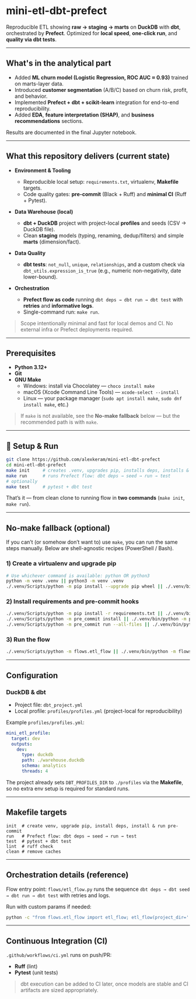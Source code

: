 # mini-etl-dbt-prefect

Reproducible ETL showing **raw → staging → marts** on **DuckDB** with **dbt**, orchestrated by **Prefect**.
Optimized for **local speed**, **one-click run**, and **quality via dbt tests**.

---

## What's in the analytical part

- Added **ML churn model (Logistic Regression, ROC AUC ≈ 0.93)** trained on marts-layer data.
- Introduced **customer segmentation** (A/B/C) based on churn risk, profit, and behavior.
- Implemented **Prefect + dbt + scikit-learn** integration for end-to-end reproducibility.
- Added **EDA**, **feature interpretation (SHAP)**, and **business recommendations** sections.

Results are documented in the final Jupyter notebook.

---

## What this repository delivers (current state)

- **Environment & Tooling**
  - Reproducible local setup: `requirements.txt`, virtualenv, **Makefile** targets.
  - Code quality gates: **pre-commit** (Black + Ruff) and **minimal CI** (Ruff + Pytest).

- **Data Warehouse (local)**
  - **dbt + DuckDB** project with project-local **profiles** and seeds (CSV → DuckDB file).
  - Clean **staging** models (typing, renaming, dedup/filters) and simple **marts** (dimension/fact).

- **Data Quality**
  - **dbt tests**: `not_null`, `unique`, `relationships`, and a custom check via
    `dbt_utils.expression_is_true` (e.g., numeric non-negativity, date lower-bound).

- **Orchestration**
  - **Prefect flow as code** running `dbt deps → dbt run → dbt test` with **retries** and **informative logs**.
  - Single-command run: `make run`.

> Scope intentionally minimal and fast for local demos and CI. No external infra or Prefect deployments required.

---

## Prerequisites

- **Python 3.12+**
- **Git**
- **GNU Make**
  - Windows: install via Chocolatey — `choco install make`
  - macOS (Xcode Command Line Tools) — `xcode-select --install`
  - Linux — your package manager (`sudo apt install make`, `sudo dnf install make`, etc.)

> If `make` is not available, see the **No-make fallback** below — but the recommended path is with `make`.

---

## 🚀 Setup & Run

```bash
git clone https://github.com/alexkeram/mini-etl-dbt-prefect
cd mini-etl-dbt-prefect
make init     # creates .venv, upgrades pip, installs deps, installs & runs pre-commit
make run      # runs Prefect flow: dbt deps → seed → run → test
# optionally
make test     # pytest + dbt test
```

That’s it — from clean clone to running flow in **two commands** (`make init`, `make run`).

---

## No‑make fallback (optional)

If you can’t (or somehow don’t want to) use `make`, you can run the same steps manually.
Below are shell-agnostic recipes (PowerShell / Bash).

### 1) Create a virtualenv and upgrade pip
```bash
# Use whichever command is available: python OR python3
python -m venv .venv || python3 -m venv .venv
./.venv/Scripts/python -m pip install --upgrade pip wheel || ./.venv/bin/python -m pip install --upgrade pip wheel
```

### 2) Install requirements and pre-commit hooks
```bash
./.venv/Scripts/python -m pip install -r requirements.txt || ./.venv/bin/python -m pip install -r requirements.txt
./.venv/Scripts/python -m pre_commit install || ./.venv/bin/python -m pre_commit install
./.venv/Scripts/python -m pre_commit run --all-files || ./.venv/bin/python -m pre_commit run --all-files
```

### 3) Run the flow
```bash
./.venv/Scripts/python -m flows.etl_flow || ./.venv/bin/python -m flows.etl_flow
```

---

## Configuration

### DuckDB & dbt

- Project file: `dbt_project.yml`
- Local profile: `profiles/profiles.yml` (project-local for reproducibility)

Example `profiles/profiles.yml`:
```yaml
mini_etl_profile:
  target: dev
  outputs:
    dev:
      type: duckdb
      path: ./warehouse.duckdb
      schema: analytics
      threads: 4
```

The project already sets `DBT_PROFILES_DIR` to `./profiles` via the **Makefile**,
so no extra env setup is required for standard runs.

---

## Makefile targets

```make
init  # create venv, upgrade pip, install deps, install & run pre-commit
run   # Prefect flow: dbt deps → seed → run → test
test  # pytest + dbt test
lint  # ruff check
clean # remove caches
```

---


## Orchestration details (reference)

Flow entry point: `flows/etl_flow.py` runs the sequence
`dbt deps → dbt seed → dbt run → dbt test` with retries and logs.

Run with custom params if needed:
```bash
python -c "from flows.etl_flow import etl_flow; etl_flow(project_dir='.', threads=8, full_refresh=True)"
```

---

## Continuous Integration (CI)

`.github/workflows/ci.yml` runs on push/PR:
- **Ruff** (lint)
- **Pytest** (unit tests)

> dbt execution can be added to CI later, once models are stable and CI artifacts are sized appropriately.
